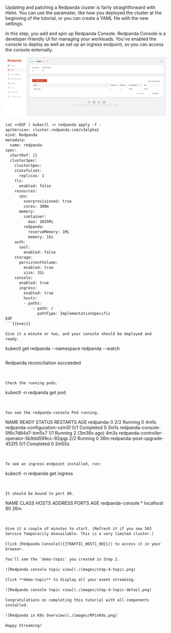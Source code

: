 Updating and patching a Redpanda cluster is fairly straightforward with Helm.
You can use the parameter, like how you deployed the cluster at the beginning of the tutorial, or you can create a YAML file with the new settings.

In this step, you add and spin up Redpanda Console. Redpanda Console is a developer-friendly UI for managing your workloads. You've enabled the console to deploy as well as set up an ingress endpoint, so you can access the console externally.  

![Redpanda console overview](./images/step-4-overview.png)



```
cat <<EOF | kubectl -n redpanda apply -f -
apiVersion: cluster.redpanda.com/v1alpha1
kind: Redpanda
metadata:
  name: redpanda
spec:
  chartRef: {}
  clusterSpec:
    clusterSpec:
    statefulset:
      replicas: 1
    tls:
      enabled: false
    resources:
      cpu:
        overprovisioned: true
        cores: 300m
      memory:
        container:
          max: 1025Mi
        redpanda:
          reserveMemory: 1Mi
          memory: 1Gi
    auth:
      sasl:
        enabled: false
    storage:
      persistentVolume:
        enabled: true
        size: 2Gi
    console:
      enabled: true
      ingress:
        enabled: true
        hosts:
        - paths:
            - path: /
              pathType: ImplementationSpecific
EOF
```{{exec}}

Give it a minute or two, and your console should be deployed and ready. 
```
kubectl get redpanda --namespace redpanda --watch
```{{exec}}
```
Redpanda reconciliation succeeded
```


Check the running pods.
```
kubectl -n redpanda get pod
```{{exec}}


You see the redpanda-console Pod running. 

```
NAME                                READY   STATUS      RESTARTS   AGE
redpanda-0                                      2/2     Running     0               4m1s
redpanda-configuration-vzm5f                    0/1     Completed   0               3m1s
redpanda-console-5f6c7d84d7-bm5x7               1/1     Running     2 (3m36s ago)   4m3s
redpanda-controller-operator-5b9dd599cc-92qqp   2/2     Running     0               36m
redpanda-post-upgrade-452f5                     0/1     Completed   0               2m55s
```


To see an ingress endpoint installed, run:

```
kubectl -n redpanda get ingress
```{{exec}}


It should be bound to port 80.

```
NAME               CLASS    HOSTS   ADDRESS     PORTS   AGE
redpanda-console   <none>   *       localhost   80      26m
```


Give it a couple of minutes to start. (Refresh it if you see 503 Service Temporarily Unavailable. This is a very limited cluster.)

Click [Redpanda Console]({{TRAFFIC_HOST1_80}}/) to access it in your browser.

You'll see the `demo-topic` you created in Step 2.

![Redpanda console topic view](./images/step-4-topic.png)

Click **demo-topic** to display all your event streaming.

![Redpanda console topic view](./images/step-4-topic-detail.png)

Congratulations on completing this tutorial with all components installed.

![Redpanda in K8s Overview](./images/RPinK8s.png)

Happy Streaming!
